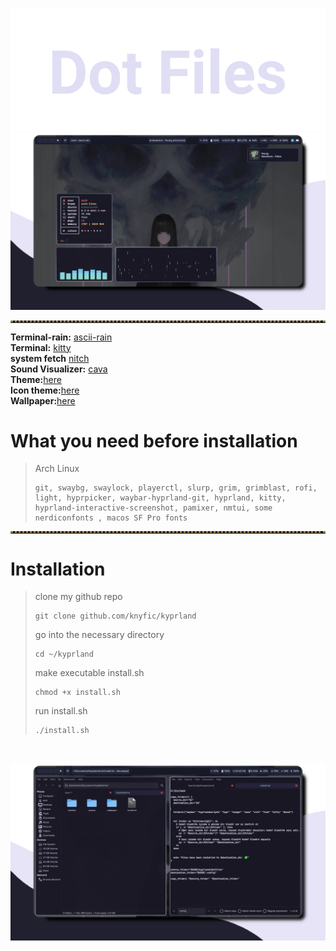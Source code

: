 ![dotfiles](https://github.com/knyfic/kyprland/blob/main/assets/dot.png?raw=true)
<br />
![rice05](https://github.com/knyfic/kyprland/blob/main/assets/desktop1.png?raw=true)

<!-- Horizontal Lines -->
<hr style="border-top: 3px dotted #998143">

**Terminal-rain:** [ascii-rain](https://github.com/nkleemann/ascii-rain) <br />
**Terminal:** [kitty](https://github.com/kovidgoyal/kitty) <br />
**system fetch** [nitch](https://github.com/ssleert/nitch) <br />
**Sound Visualizer:** [cava](https://github.com/karlstav/cava) <br />
**Theme:**[here](https://github.com/rose-pine/gtk) <br />
**Icon theme:**[here](https://github.com/TaylanTatli/Sevi) <br />
**Wallpaper:**[here](https://github.com/knyfic/kyprland/blob/main/wallpaper/hatask.jpeg) <br />
# What you need before installation <br />
>Arch Linux
>```
>git, swaybg, swaylock, playerctl, slurp, grim, grimblast, rofi, light, hyprpicker, waybar-hyprland-git, hyprland, kitty, hyprland-interactive-screenshot, pamixer, nmtui, some nerdiconfonts , macos SF Pro fonts
<hr style="border-top: 3px dotted #998143">

# Installation <br />

>clone my github repo <br />
>```
>git clone github.com/knyfic/kyprland
>```
>
>go into the necessary directory <br />
>```
>cd ~/kyprland
>```
>make executable install.sh <br />
>```
>chmod +x install.sh
>```
>run install.sh <br />
>```
>./install.sh
>```
 <br />
 
![dekstop2](https://github.com/knyfic/kyprland/blob/main/assets/desktop2.png)
 <br />
